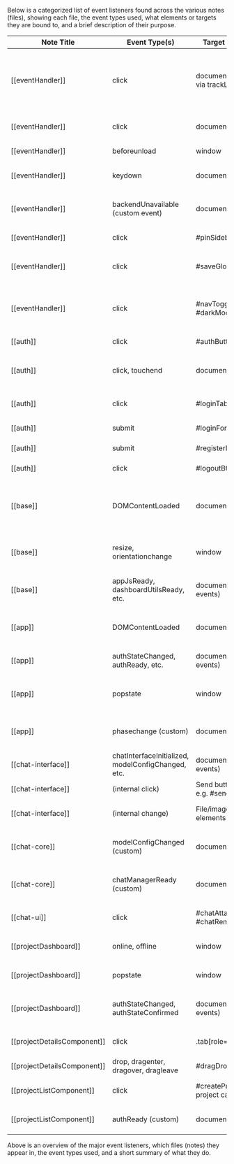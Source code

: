 Below is a categorized list of event listeners found across the various notes (files), showing each file, the event types used, what elements or targets they are bound to, and a brief description of their purpose.

| Note Title           | Event Type(s)                           | Target / Element(s)                   | Description / Purpose                                                                                                                                               |
|----------------------|------------------------------------------|----------------------------------------|---------------------------------------------------------------------------------------------------------------------------------------------------------------------|
| [[eventHandler]]     | click                                    | document (delegated via trackListener) | Handles a variety of button clicks: newConversationBtn, createProjectBtn, backToProjectsBtn, editProjectBtn, pinProjectBtn, archiveProjectBtn, minimizeChatBtn, etc.|
| [[eventHandler]]     | click                                    | document (delegated)                   | Tracks navigation interactions (links, buttons) to record user interaction.                                                                                         |
| [[eventHandler]]     | beforeunload                             | window                                 | Invokes recordInteraction on page unload.                                                                                                                           |
| [[eventHandler]]     | keydown                                  | document                               | Handles keyboard shortcuts (Ctrl+R for “regenerateChat”, Ctrl+C for “copyMessage”).                                                                                 |
| [[eventHandler]]     | backendUnavailable (custom event)        | document                               | Responds to “backendUnavailable” notifications by showing warnings and a UI indicator.                                                                              |
| [[eventHandler]]     | click                                    | #pinSidebarBtn                         | Toggles pinned state of the main sidebar.                                                                                                                           |
| [[eventHandler]]     | click                                    | #saveGlobalInstructions                | Saves custom instructions from a textarea into localStorage, dispatches “modelConfigChanged”.                                                                       |
| [[eventHandler]]     | click                                    | #navToggleBtn, #darkModeToggle, etc.   | In “setupSidebarToggle”, toggles sidebar open/close (especially on mobile) and in “setupPinningSidebar”, toggles pinned state.                                                                             |
| [[auth]]             | click                                    | #authButton                            | Opens/closes the authentication dropdown.                                                                                                                           |
| [[auth]]             | click, touchend                          | document (delegated)                   | Closes auth dropdown when user clicks/touches outside “#authContainer” or “#authDropdown”.                                                                          |
| [[auth]]             | click                                    | #loginTab, #registerTab                | Switches between login form and register form within the auth dropdown.                                                                                             |
| [[auth]]             | submit                                   | #loginForm                             | Triggers login process (calls loginUser).                                                                                                                           |
| [[auth]]             | submit                                   | #registerForm                          | Triggers user registration (calls handleRegister).                                                                                                                  |
| [[auth]]             | click                                    | #logoutBtn                             | Logs the user out by calling logout().                                                                                                                              |
| [[base]]             | DOMContentLoaded                         | document                               | On page load, initializes authentication logic, loads HTML content (project_list.html, modals.html, etc.), and starts app initialization.                                                                 |
| [[base]]             | resize, orientationchange                | window                                 | Adjusts UI layout or triggers secondary resize events for additional checks (e.g. setting --vh custom property).                                                    |
| [[base]]             | appJsReady, dashboardUtilsReady, etc.    | document (custom events)               | Signals that certain parts of the application (app.js, project dashboard utilities) have finished loading or are ready.                                             |
| [[app]]              | DOMContentLoaded                         | document                               | Calls window.appInitializer.initialize(), then dispatches a custom “appJsReady” event.                                                                              |
| [[app]]              | authStateChanged, authReady, etc.        | document (custom events)               | Refreshes app data or toggles UI based on authentication state changes.                                                                                             |
| [[app]]              | popstate                                 | window                                 | Re-processes URL parameters for project/chat navigation when the browser’s back/forward buttons are used.                                                           |
| [[app]]              | phasechange (custom)                     | document                               | Fires whenever the app’s initialization phase changes (BOOT, DOM_READY, AUTH_CHECKED, COMPLETE).                                                                    |
| [[chat-interface]]   | chatInterfaceInitialized, modelConfigChanged, etc. | document (custom events)      | Announces chat interface readiness or changes to model configuration.                                                                                               |
| [[chat-interface]]   | (internal click)                         | Send button selector, e.g. #sendBtn    | Sends chat messages when the user clicks “Send” in the UI.                                                                                                          |
| [[chat-interface]]   | (internal change)                        | File/image input elements              | Handles file/image attachments in chat (e.g. o1 model vision features).                                                                                             |
| [[chat-core]]        | modelConfigChanged (custom)              | document                               | Reacts to changes in model configuration to update conversation or message services.                                                                                |
| [[chat-core]]        | chatManagerReady (custom)                | document                               | Signals that the ChatManager has finished its setup and is ready to be used by the rest of the system.                                                              |
| [[chat-ui]]          | click                                    | #chatAttachImageBtn, #chatRemoveImageBtn | Toggles image attachment input and removal for E2E vision testing.                                                                                                 |
| [[projectDashboard]] | online, offline                          | window                                 | Shows notifications when the network connection is restored or lost.                                                                                                |
| [[projectDashboard]] | popstate                                 | window                                 | Re-processes URL parameters to handle browser navigation for projects.                                                                                              |
| [[projectDashboard]] | authStateChanged, authStateConfirmed     | document (custom events)               | Switches the project dashboard UI between login-required and normal states when user authentication changes.                                                        |
| [[projectDetailsComponent]] | click                             | .tab[role="tab"]                       | Switches tab content (files, knowledge, conversations, artifacts, chat).                                                                                            |
| [[projectDetailsComponent]] | drop, dragenter, dragover, dragleave | #dragDropZone                       | Supports file drag-and-drop uploading for project files.                                                                                                            |
| [[projectListComponent]]    | click                             | #createProjectBtn, project cards       | Opens a modal to create a project and handles project-card clicks to load their details.                                                                            |
| [[projectListComponent]]    | authReady (custom)                | document                               | Refreshes the project list automatically once authentication is ready.                                                                                             |

Above is an overview of the major event listeners, which files (notes) they appear in, the event types used, and a short summary of what they do.
